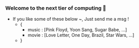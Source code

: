 ### Welcome to the next tier of computing 👋
- If you like some of these below ~, Just send me a msg !
  - { 
    - music : [Pink Floyd, Yoon Sang, Sugar Babe, ...]
    - movie : [Love Letter, One Day, Brazil, Star Wars, ...]
  - }

<!--
**jeonghoonkang/jeonghoonkang** is a ✨ _special_ ✨ repository because its `README.md` (this file) appears on your GitHub profile.

Here are some ideas to get you started:

- 🔭 I’m currently working on ...
- 🌱 I’m currently learning ...
- 👯 I’m looking to collaborate on ...
- 🤔 I’m looking for help with ...
- 💬 Ask me about ...
- 📫 How to reach me: ...
- 😄 Pronouns: ...
- ⚡ Fun fact: ...
-->
